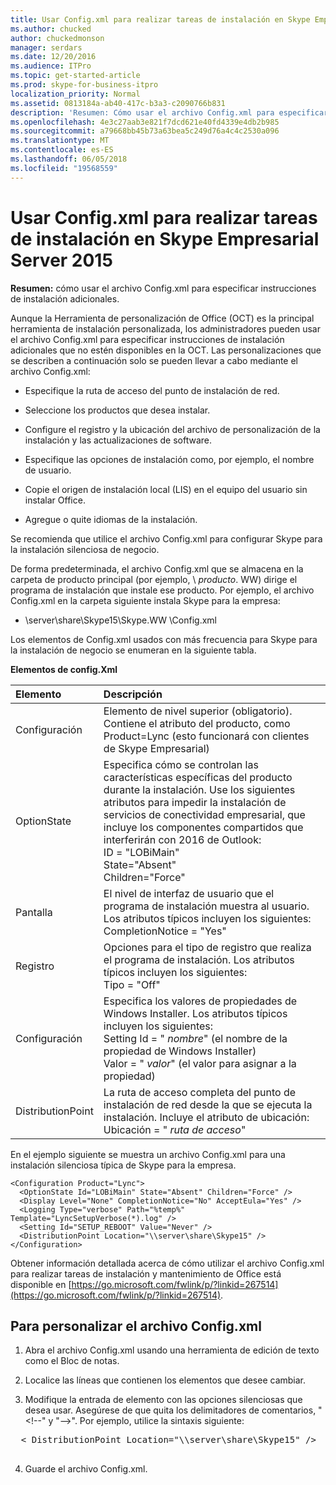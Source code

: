 ```yaml
---
title: Usar Config.xml para realizar tareas de instalación en Skype Empresarial Server 2015
ms.author: chucked
author: chuckedmonson
manager: serdars
ms.date: 12/20/2016
ms.audience: ITPro
ms.topic: get-started-article
ms.prod: skype-for-business-itpro
localization_priority: Normal
ms.assetid: 0813184a-ab40-417c-b3a3-c2090766b831
description: 'Resumen: Cómo usar el archivo Config.xml para especificar las instrucciones de instalación adicionales.'
ms.openlocfilehash: 4e3c27aab3e821f7dcd621e40fd4339e4db2b985
ms.sourcegitcommit: a79668bb45b73a63bea5c249d76a4c4c2530a096
ms.translationtype: MT
ms.contentlocale: es-ES
ms.lasthandoff: 06/05/2018
ms.locfileid: "19568559"
---
```

# <a name="use-configxml-to-perform-installation-tasks-in-skype-for-business-server-2015"></a>Usar Config.xml para realizar tareas de instalación en Skype Empresarial Server 2015
 
**Resumen:** cómo usar el archivo Config.xml para especificar instrucciones de instalación adicionales.
  
Aunque la Herramienta de personalización de Office (OCT) es la principal herramienta de instalación personalizada, los administradores pueden usar el archivo Config.xml para especificar instrucciones de instalación adicionales que no estén disponibles en la OCT. Las personalizaciones que se describen a continuación solo se pueden llevar a cabo mediante el archivo Config.xml:
  
- Especifique la ruta de acceso del punto de instalación de red.
    
- Seleccione los productos que desea instalar.
    
- Configure el registro y la ubicación del archivo de personalización de la instalación y las actualizaciones de software.
    
- Especifique las opciones de instalación como, por ejemplo, el nombre de usuario.
    
- Copie el origen de instalación local (LIS) en el equipo del usuario sin instalar Office.
    
- Agregue o quite idiomas de la instalación.
    
Se recomienda que utilice el archivo Config.xml para configurar Skype para la instalación silenciosa de negocio. 
  
De forma predeterminada, el archivo Config.xml que se almacena en la carpeta de producto principal (por ejemplo, \ _producto_. WW) dirige el programa de instalación que instale ese producto. Por ejemplo, el archivo Config.xml en la carpeta siguiente instala Skype para la empresa:
  
- \\server\share\Skype15\Skype.WW \Config.xml
    
Los elementos de Config.xml usados con más frecuencia para Skype para la instalación de negocio se enumeran en la siguiente tabla.
  
**Elementos de config.Xml**

|**Elemento**|**Descripción**|
|:-----|:-----|
|Configuración  <br/> |Elemento de nivel superior (obligatorio). Contiene el atributo del producto, como Product=Lync (esto funcionará con clientes de Skype Empresarial)  <br/> |
|OptionState  <br/> | Especifica cómo se controlan las características específicas del producto durante la instalación. Use los siguientes atributos para impedir la instalación de servicios de conectividad empresarial, que incluye los componentes compartidos que interferirán con 2016 de Outlook: <br/>  ID = "LOBiMain" <br/>  State="Absent" <br/>  Children="Force" <br/> |
|Pantalla  <br/> | El nivel de interfaz de usuario que el programa de instalación muestra al usuario. Los atributos típicos incluyen los siguientes: <br/>  CompletionNotice = "Yes" | "No"(default) <br/>  AcceptEula = "Yes" | "No"(default) <br/> |
|Registro  <br/> | Opciones para el tipo de registro que realiza el programa de instalación. Los atributos típicos incluyen los siguientes: <br/>  Tipo = "Off" | "Standard | "Verbose" <br/>  Plantilla = " _nombre de archivo_.txt" (el nombre del archivo de registro)  <br/> |
|Configuración  <br/> | Especifica los valores de propiedades de Windows Installer. Los atributos típicos incluyen los siguientes:<br/>  Setting Id = " _nombre_" (el nombre de la propiedad de Windows Installer)  <br/>  Valor = " _valor_" (el valor para asignar a la propiedad)  <br/> |
|DistributionPoint  <br/> | La ruta de acceso completa del punto de instalación de red desde la que se ejecuta la instalación. Incluye el atributo de ubicación:<br/>  Ubicación = " _ruta de acceso_"  <br/> |
   
En el ejemplo siguiente se muestra un archivo Config.xml para una instalación silenciosa típica de Skype para la empresa. 
  
```
<Configuration Product="Lync"> 
  <OptionState Id="LOBiMain" State="Absent" Children="Force" /> 
  <Display Level="None" CompletionNotice="No" AcceptEula="Yes" /> 
  <Logging Type="verbose" Path="%temp%" Template="LyncSetupVerbose(*).log" />
  <Setting Id="SETUP_REBOOT" Value="Never" /> 
  <DistributionPoint Location="\\server\share\Skype15" /> 
</Configuration>
```

Obtener información detallada acerca de cómo utilizar el archivo Config.xml para realizar tareas de instalación y mantenimiento de Office está disponible en [https://go.microsoft.com/fwlink/p/?linkid=267514](https://go.microsoft.com/fwlink/p/?linkid=267514).
  
## <a name="to-customize-the-configxml-file"></a>Para personalizar el archivo Config.xml

1. Abra el archivo Config.xml usando una herramienta de edición de texto como el Bloc de notas.
    
2. Localice las líneas que contienen los elementos que desee cambiar.
    
3. Modifique la entrada de elemento con las opciones silenciosas que desea usar. Asegúrese de que quita los delimitadores de comentarios, "\<!--" y "--\>". Por ejemplo, utilice la sintaxis siguiente:
    
  <pre>
  < DistributionPoint Location="\\server\share\Skype15" />
  </pre>

4. Guarde el archivo Config.xml.
    

